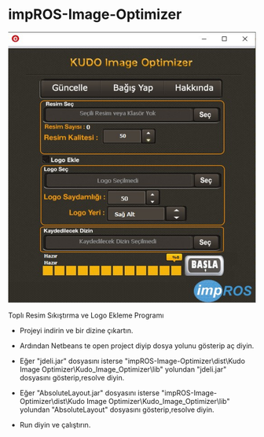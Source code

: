 # impROS-Image-Optimizer

[![N|Solid](https://raw.githubusercontent.com/impROS/impROS-Image-Optimizer/master/screenshot/kudo_image_optimizer.jpg)](https://github.com/impROS/impROS-Image-Optimizer/blob/master/screenshot/kudo_image_optimizer.jpg)



Toplı Resim Sıkıştırma ve Logo Ekleme Programı
  - Projeyi indirin ve bir dizine çıkartın.


  - Ardından  Netbeans te open project diyip dosya yolunu gösterip aç diyin.
  
  - Eğer "jdeli.jar" dosyasını isterse "impROS-Image-Optimizer\dist\Kudo Image Optimizer\Kudo_Image_Optimizer\lib" yolundan "jdeli.jar" dosyasını gösterip,resolve diyin.
  
  
  - Eğer "AbsoluteLayout.jar"  dosyasını isterse "impROS-Image-Optimizer\dist\Kudo Image Optimizer\Kudo_Image_Optimizer\lib" yolundan "AbsoluteLayout" dosyasını gösterip,resolve diyin.
  
  
  - Run diyin ve çalıştırın.

